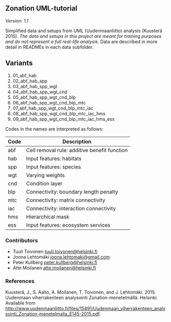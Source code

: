 ## Zonation UML-tutorial

*Version: 1.1*

Simplified data and setups from UML (Uudenmaanliitto) analysis (Kuusterä 2015). 
_The data and setups in this project are meant for training purposes and do not 
represent a full real-life analysis_. Data are described in more detail in
READMEs in each data subfolder.

## Variants

1. 01_abf_hab
1. 02_abf_hab_spp
1. 03_abf_hab_spp_wgt
1. 04_abf_hab_spp_wgt_cnd
1. 05_abf_hab_spp_wgt_cnd_blp
1. 06_abf_hab_spp_wgt_cnd_blp_mtc
1. 07_abf_hab_spp_wgt_cnd_blp_mtc_iac
1. 08_abf_hab_spp_wgt_cnd_blp_mtc_iac_hms
1. 09_abf_hab_spp_wgt_cnd_blp_mtc_iac_hms_ess

Codes in the names are interpreted as follows:

| Code | Description                                  |
|------|----------------------------------------------|
| abf  | Cell removal rule: additive benefit function |
| hab  | Input features: habitats                     |
| spp  | Input features: species                      |
| wgt  | Varying weights                              |
| cnd  | Condition layer                              |
| blp  | Connectivity: boundary length penalty        |
| mtc  | Connectivity: matrix connectivity            |
| iac  | Connectivity: interaction connectivity       | 
| hms  | Hierarchical mask                            |
| ess  | Input features: ecosystem services           | 

### Contributors

+ Tuuli Toivonen <tuuli.toivonen@helsinki.fi>
+ Joona Lehtomäki <joona.lehtomaki@gmail.com>
+ Peter Kullberg <peter.kullberg@helsinki.fi>
+ Atte Moilanen <atte.moilanen@helsinki.fi>

### References

Kuusterä, J., S. Aalto, A. Moilanen, T. Toivonen, and J. Lehtomäki. 2015. 
Uudenmaan viherrakenteen analysointi Zonation-menetelmällä. Helsinki. Available from 
http://www.uudenmaanliitto.fi/files/15491/Uudenmaan_viherrakenteen_analysointi_Zonation-menetelmalla_E145-2015.pdf.
